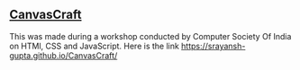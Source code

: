 ## [CanvasCraft](https://srayansh-gupta.github.io/CanvasCraft/)

This was made during a workshop conducted by Computer Society Of India on HTMl, CSS and JavaScript.
Here is the link https://srayansh-gupta.github.io/CanvasCraft/


